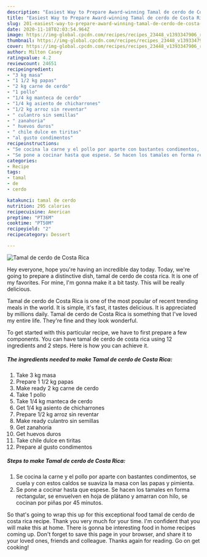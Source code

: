 ```yaml
---
description: "Easiest Way to Prepare Award-winning Tamal de cerdo de Costa Rica"
title: "Easiest Way to Prepare Award-winning Tamal de cerdo de Costa Rica"
slug: 201-easiest-way-to-prepare-award-winning-tamal-de-cerdo-de-costa-rica
date: 2020-11-18T02:03:54.964Z
image: https://img-global.cpcdn.com/recipes/recipes_23448_v1393347906_receta_foto_00023448/751x532cq70/tamal-de-cerdo-de-costa-rica-foto-principal.jpg
thumbnail: https://img-global.cpcdn.com/recipes/recipes_23448_v1393347906_receta_foto_00023448/751x532cq70/tamal-de-cerdo-de-costa-rica-foto-principal.jpg
cover: https://img-global.cpcdn.com/recipes/recipes_23448_v1393347906_receta_foto_00023448/751x532cq70/tamal-de-cerdo-de-costa-rica-foto-principal.jpg
author: Milton Casey
ratingvalue: 4.2
reviewcount: 24651
recipeingredient:
- "3 kg masa"
- "1 1/2 kg papas"
- "2 kg carne de cerdo"
- "1 pollo"
- "1/4 kg manteca de cerdo"
- "1/4 kg asiento de chicharrones"
- "1/2 kg arroz sin reventar"
- " culantro sin semillas"
- " zanahoria"
- " huevos duros"
- " chile dulce en tiritas"
- "al gusto condimentos"
recipeinstructions:
- "Se cocina la carne y el pollo por aparte con bastantes condimentos, se cuela y con estos caldos se suaviza la masa con las papas y pimienta."
- "Se pone a cocinar hasta que espese. Se hacen los tamales en forma rectangular, se envuelven en hoja de plátano y amarran con hilo, se cocinan por piñas por 45 minutos."
categories:
- Recipe
tags:
- tamal
- de
- cerdo

katakunci: tamal de cerdo 
nutrition: 295 calories
recipecuisine: American
preptime: "PT36M"
cooktime: "PT50M"
recipeyield: "2"
recipecategory: Dessert

---
```



![Tamal de cerdo de Costa Rica](https://img-global.cpcdn.com/recipes/recipes_23448_v1393347906_receta_foto_00023448/751x532cq70/tamal-de-cerdo-de-costa-rica-foto-principal.jpg)

Hey everyone, hope you're having an incredible day today. Today, we're going to prepare a distinctive dish, tamal de cerdo de costa rica. It is one of my favorites. For mine, I'm gonna make it a bit tasty. This will be really delicious.



Tamal de cerdo de Costa Rica is one of the most popular of recent trending meals in the world. It is simple, it's fast, it tastes delicious. It is appreciated by millions daily. Tamal de cerdo de Costa Rica is something that I've loved my entire life. They're fine and they look wonderful.


To get started with this particular recipe, we have to first prepare a few components. You can have tamal de cerdo de costa rica using 12 ingredients and 2 steps. Here is how you can achieve it.

<!--inarticleads1-->

##### The ingredients needed to make Tamal de cerdo de Costa Rica:

1. Take 3 kg masa
1. Prepare 1 1/2 kg papas
1. Make ready 2 kg carne de cerdo
1. Take 1 pollo
1. Take 1/4 kg manteca de cerdo
1. Get 1/4 kg asiento de chicharrones
1. Prepare 1/2 kg arroz sin reventar
1. Make ready  culantro sin semillas
1. Get  zanahoria
1. Get  huevos duros
1. Take  chile dulce en tiritas
1. Prepare al gusto condimentos




<!--inarticleads2-->

##### Steps to make Tamal de cerdo de Costa Rica:

1. Se cocina la carne y el pollo por aparte con bastantes condimentos, se cuela y con estos caldos se suaviza la masa con las papas y pimienta.
1. Se pone a cocinar hasta que espese. Se hacen los tamales en forma rectangular, se envuelven en hoja de plátano y amarran con hilo, se cocinan por piñas por 45 minutos.




So that's going to wrap this up for this exceptional food tamal de cerdo de costa rica recipe. Thank you very much for your time. I'm confident that you will make this at home. There is gonna be interesting food in home recipes coming up. Don't forget to save this page in your browser, and share it to your loved ones, friends and colleague. Thanks again for reading. Go on get cooking!
